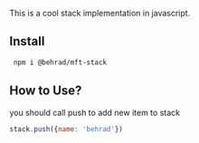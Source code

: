 This is a cool stack implementation in javascript.

## Install
```sh 
 npm i @behrad/mft-stack
```

## How to Use?

you should call push to add new item to stack 

```javascript
stack.push({name: 'behrad'})
```